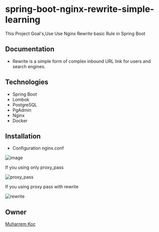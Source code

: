 # spring-boot-nginx-rewrite-simple-learning

This Project Goal's,Use Use Nginx Rewrite basic Rule in Spring Boot 

## Documentation

- Rewrite is a simple form of complex inbound URL link for users and search engines.

## Technologies
- Spring Boot
- Lombok
- PostgreSQL
- PgAdmin
- Nginx
- Docker

## Installation

 - Configuration nginx.conf

![image](https://user-images.githubusercontent.com/80245013/190970927-d839d9c5-364d-490d-8afa-68e133a0693e.png)

  If you using only proxy_pass 

![proxy_pass](https://user-images.githubusercontent.com/80245013/190970948-3ddba9bc-09e3-4247-a0a6-efd3aa7d0938.png)


  If you using proxy pass with rewrite
  

![rewrite](https://user-images.githubusercontent.com/80245013/190971070-1d1e5efc-386a-4c3b-b4d0-fb0438269d56.png)


## Owner
[Muharrem Koç](https://github.com/muharremkoc)
